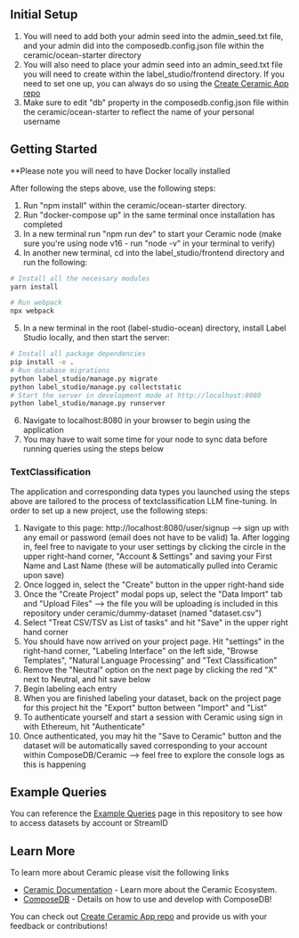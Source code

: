 ## Initial Setup

1. You will need to add both your admin seed into the admin_seed.txt file, and your admin did into the composedb.config.json file within the ceramic/ocean-starter directory
2. You will also need to place your admin seed into an admin_seed.txt file you will need to create within the label_studio/frontend directory. If you need to set one up, you can always do so using the [Create Ceramic App repo](https://github.com/ceramicstudio/create-ceramic-app)
3. Make sure to edit "db" property in the composedb.config.json file within the ceramic/ocean-starter to reflect the name of your personal username

## Getting Started

**Please note you will need to have Docker locally installed

After following the steps above, use the following steps:

1. Run "npm install" within the ceramic/ocean-starter directory. 
2. Run "docker-compose up" in the same terminal once installation has completed
3. In a new terminal run "npm run dev" to start your Ceramic node (make sure you're using node v16 - run "node -v" in your terminal to verify)
4. In another new terminal, cd into the label_studio/frontend directory and run the following:
```bash
# Install all the necessary modules
yarn install 

# Run webpack
npx webpack
```
5. In a new terminal in the root (label-studio-ocean) directory, install Label Studio locally, and then start the server: 
```bash
# Install all package dependencies
pip install -e .
# Run database migrations
python label_studio/manage.py migrate
python label_studio/manage.py collectstatic
# Start the server in development mode at http://localhost:8080
python label_studio/manage.py runserver
```

6. Navigate to localhost:8080 in your browser to begin using the application
7. You may have to wait some time for your node to sync data before running queries using the steps below

### TextClassification

The application and corresponding data types you launched using the steps above are tailored to the process of textclassification LLM fine-tuning. In order to set up a new project, use the following steps:

1. Navigate to this page: http://localhost:8080/user/signup --> sign up with any email or password (email does not have to be valid)
1a. After logging in, feel free to navigate to your user settings by clicking the circle in the upper right-hand corner, "Account & Settings" and saving your First Name and Last Name (these will be automatically pulled into Ceramic upon save)
2. Once logged in, select the "Create" button in the upper right-hand side
3. Once the "Create Project" modal pops up, select the "Data Import" tab and "Upload Files" --> the file you will be uploading is included in this repository under ceramic/dummy-dataset (named "dataset.csv")
4. Select "Treat CSV/TSV as List of tasks" and hit "Save" in the upper right hand corner
5. You should have now arrived on your project page. Hit "settings" in the right-hand corner, "Labeling Interface" on the left side, "Browse Templates", "Natural Language Processing" and "Text Classification"
6. Remove the "Neutral" option on the next page by clicking the red "X" next to Neutral, and hit save below
7. Begin labeling each entry 
8. When you are finished labeling your dataset, back on the project page for this project hit the "Export" button between "Import" and "List"
9. To authenticate yourself and start a session with Ceramic using sign in with Ethereum, hit "Authenticate"
10. Once authenticated, you may hit the "Save to Ceramic" button and the dataset will be automatically saved corresponding to your account within ComposeDB/Ceramic --> feel free to explore the console logs as this is happening

## Example Queries

You can reference the [Example Queries](https://github.com/mzkrasner/label-studio-ocean/blob/main/ceramic/ocean-starter/example-queries/EXAMPLES.md) page in this repository to see how to access datasets by account or StreamID

## Learn More

To learn more about Ceramic please visit the following links

- [Ceramic Documentation](https://developers.ceramic.network/learn/welcome/) - Learn more about the Ceramic Ecosystem.
- [ComposeDB](https://composedb.js.org/) - Details on how to use and develop with ComposeDB!

You can check out [Create Ceramic App repo](https://github.com/ceramicstudio/create-ceramic-app) and provide us with your feedback or contributions! 
